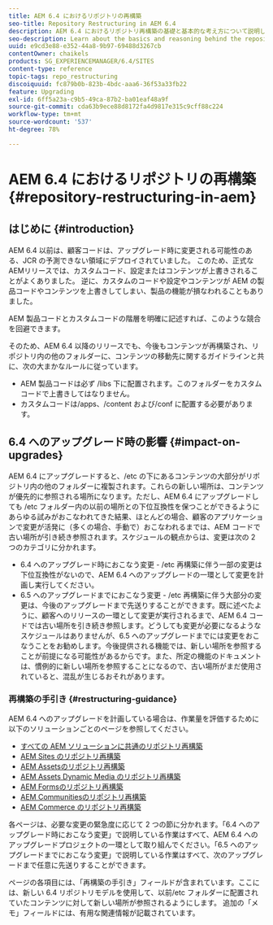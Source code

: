 ```yaml
---
title: AEM 6.4 におけるリポジトリの再構築
seo-title: Repository Restructuring in AEM 6.4
description: AEM 6.4 におけるリポジトリ再構築の基礎と基本的な考え方について説明します。
seo-description: Learn about the basics and reasoning behind the repository restructuring in AEM 6.4
uuid: e9cd3e88-e352-44a8-9b97-69488d3267cb
contentOwner: chaikels
products: SG_EXPERIENCEMANAGER/6.4/SITES
content-type: reference
topic-tags: repo_restructuring
discoiquuid: fc879b0b-823b-4bdc-aaa6-36f53a33fb22
feature: Upgrading
exl-id: 6ff5a23a-c9b5-49ca-87b2-ba01eaf48a9f
source-git-commit: cda63b9ece88d8172fa4d9817e315c9cff88c224
workflow-type: tm+mt
source-wordcount: '537'
ht-degree: 78%

---
```


# AEM 6.4 におけるリポジトリの再構築{#repository-restructuring-in-aem}

## はじめに {#introduction}

AEM 6.4 以前は、顧客コードは、アップグレード時に変更される可能性のある、JCR の予測できない領域にデプロイされていました。 このため、正式なAEMリリースでは、カスタムコード、設定またはコンテンツが上書きされることがよくありました。 逆に、カスタムのコードや設定やコンテンツが AEM の製品コードやコンテンツを上書きしてしまい、製品の機能が損なわれることもありました。

AEM 製品コードとカスタムコードの階層を明確に記述すれば、このような競合を回避できます。

そのため、AEM 6.4 以降のリリースでも、今後もコンテンツが再構築され、リポジトリ内の他のフォルダーに、コンテンツの移動先に関するガイドラインと共に、次の大まかなルールに従っています。

* AEM 製品コードは必ず /libs 下に配置されます。このフォルダーをカスタムコードで上書きしてはなりません。
* カスタムコードは/apps、/content および/conf に配置する必要があります。

## 6.4 へのアップグレード時の影響 {#impact-on-upgrades}

AEM 6.4 にアップグレードすると、/etc の下にあるコンテンツの大部分がリポジトリ内の他のフォルダーに複製されます。これらの新しい場所は、コンテンツが優先的に参照される場所になります。ただし、AEM 6.4 にアップグレードしても /etc フォルダー内の以前の場所との下位互換性を保つことができるようにあらゆる試みがおこなわれてきた結果、ほとんどの場合、顧客のアプリケーションで変更が活発に（多くの場合、手動で）おこなわれるまでは、AEM コードで古い場所が引き続き参照されます。スケジュールの観点からは、変更は次の 2 つのカテゴリに分かれます。

* 6.4 へのアップグレード時におこなう変更 - /etc 再構築に伴う一部の変更は下位互換性がないので、AEM 6.4 へのアップグレードの一環として変更を計画し実行してください。
* 6.5 へのアップグレードまでにおこなう変更 - /etc 再構築に伴う大部分の変更は、今後のアップグレードまで先送りすることができます。既に述べたように、顧客へのリリースの一環として変更が実行されるまで、AEM 6.4 コードでは古い場所を引き続き参照します。どうしても変更が必要になるようなスケジュールはありませんが、6.5 へのアップグレードまでには変更をおこなうことをお勧めします。今後提供される機能では、新しい場所を参照することが前提になる可能性があるからです。また、所定の機能のドキュメントは、慣例的に新しい場所を参照することになるので、古い場所がまだ使用されていると、混乱が生じるおそれがあります。

### 再構築の手引き {#restructuring-guidance}

AEM 6.4 へのアップグレードを計画している場合は、作業量を評価するために以下のソリューションごとのページを参照してください。

* [すべての AEM ソリューションに共通のリポジトリ再構築](/help/sites-deploying/all-repository-restructuring-in-aem-6-4.md)
* [AEM Sites のリポジトリ再構築](/help/sites-deploying/sites-repository-restructuring-in-aem-6-4.md)
* [AEM Assetsのリポジトリ再構築](https://experienceleague.adobe.com/docs/experience-manager-64/deploying/restructuring/repository-restructuring.html?lang=ja)
* [AEM Assets Dynamic Media のリポジトリ再構築](/help/sites-deploying/dynamicmedia-repository-restructuring-in-aem-6-4.md)
* [AEM Formsのリポジトリ再構築](/help/sites-deploying/forms-repository-restructuring-in-aem-6-4.md)
* [AEM Communitiesのリポジトリ再構築](/help/sites-deploying/communities-repository-restructuring-in-aem-6-4.md)
* [AEM Commerce のリポジトリ再構築](/help/sites-deploying/ecommerce-repository-restructuring-in-aem-6-4.md)

各ページは、必要な変更の緊急度に応じて 2 つの節に分かれます。「6.4 へのアップグレード時におこなう変更」で説明している作業はすべて、AEM 6.4 へのアップグレードプロジェクトの一環として取り組んでください。「6.5 へのアップグレードまでにおこなう変更」で説明している作業はすべて、次のアップグレードまで任意に先送りすることができます。

ページの各項目には、「再構築の手引き」フィールドが含まれています。ここには、新しい 6.4   リポジトリモデルを使用して、以前/etc フォルダーに配置されていたコンテンツに対して新しい場所が参照されるようにします。 追加の「メモ」フィールドには、有用な関連情報が記載されています。

